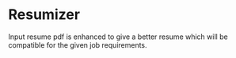 # Resumizer
Input resume pdf is enhanced to give a better resume which will be compatible for the given job requirements.
